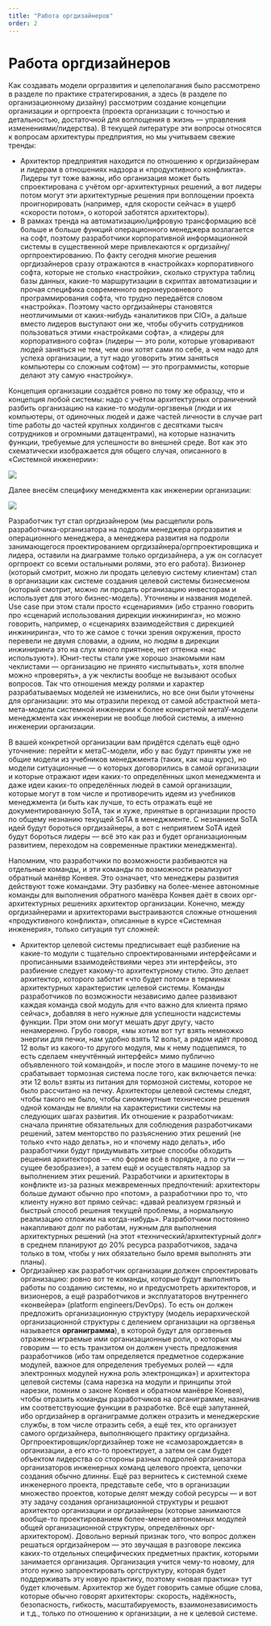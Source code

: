 ```yaml
---
title: "Работа оргдизайнеров"
order: 2
---
```


# Работа оргдизайнеров

Как создавать модели оргразвития и целеполагания было рассмотрено в разделе по практике стратегирования, а здесь (в разделе по организационному дизайну) рассмотрим создание концепции организации и оргпроекта (проекта организации с точностью и детальностью, достаточной для воплощения в жизнь — управления изменениями/лидерства). В текущей литературе эти вопросы относятся к вопросам архитектуры предприятия, но мы учитываем свежие тренды:

* Архитектор предприятия находится по отношению к оргдизайнерам и лидерам в отношениях надзора и «продуктивного конфликта». Лидеры тут тоже важны, ибо организация может быть спроектирована с учётом орг-архитектурных решений, а вот лидеры потом могут эти архитектурные решения при воплощении проекта проигнорировать (например, «для скорости сейчас» в ущерб «скорости потом», о которой заботятся архитекторы).
* В рамках тренда на автоматизацию/цифровую трансформацию всё больше и больше функций операционного менеджера возлагается на софт, поэтому разработчики корпоративной информационной системы в существенной мере привлекаются к оргдизайну/оргпроектированию. По факту сегодня многие решения оргдизайнеров сразу отражаются в «настройках» корпоративного софта, которые не столько «настройки», сколько структура таблиц базы данных, какие-то маршрутизации в скриптах автоматизации и прочая специфика современного верхнеуровневого программирования софта, что трудно передаётся словом «настройка». Поэтому часто оргдизайнеры становятся неотличимыми от каких-нибудь «аналитиков при CIO», а дальше вместо лидеров выступают они же, чтобы обучить сотрудников пользоваться этими «настройками софта», а «лидеры для корпоративного софта» (лидеры — это роли, которые уговаривают людей заняться не тем, чем они хотят сами по себе, а чем надо для успеха организации, а тут надо уговорить этим заняться компьютеры со сложным софтом) — это программисты, которые делают эту самую «настройку».

Концепция организации создаётся ровно по тому же образцу, что и концепция любой системы: надо с учётом архитектурных ограничений разбить организацию на какие-то модули-оргзвенья (люди и их компьютеры, от одиночных людей и даже частей личности в случае part time работы до частей крупных холдингов с десятками тысяч сотрудников и огромными датацентрами), на которые назначить функции, требуемые для успешности во внешней среде. Вот как это схематически изображается для общего случая, описанного в «Системной инженерии»:

![](/ru/professional/systems-management/70.png)

Далее внесём специфику менеджмента как инженерии организации:

![](/ru/professional/systems-management/71.png)

Разработчик тут стал оргдизайнером (мы расщепили роль разработчика-организатора на подроли менеджера оргразвития и операционного менеджера, а менеджера развития на подроли занимающегося проектированием оргдизайнера/оргпроектировщика и лидера, оставили на диаграмме только оргдизайнера, а уж он согласует оргпроект со всеми остальными ролями, это его работа). Визионер (который смотрит, можно ли продать целевую систему клиентам) стал в организации как системе создания целевой системы бизнесменом (который смотрит, можно ли продать организацию инвесторам и использует для этого бизнес-модель). Уточнены и названия моделей. Use case при этом стали просто «сценариями» (ибо странно говорить про «сценарий использования дирекции инжиниринга», но можно говорить, например, о «сценариях взаимодействия с дирекцией инжиниринга», что то же самое с точки зрения окружения, просто перевели не двумя словами, а одним, но людям в дирекции инжиниринга это на слух много приятнее, нет оттенка «нас используют»). Юнит-тесты стали уже хорошо знакомыми нам чеклистами — организацию не принято «испытывать», хотя вполне можно «проверять», а уж чеклисты вообще не вызывают особых вопросов. Так что отношения между ролями и характер разрабатываемых моделей не изменились, но все они были уточнены для организации: это мы отразили переход от самой абстрактной мета-мета-модели системной инженерии к более конкретной метаУ-модели менеджмента как инженерии не вообще любой системы, а именно инженерии организации.

В вашей конкретной организации вам придётся сделать ещё одно уточнение: перейти к метаС-модели, ибо у вас будут приняты уже не общие модели из учебников менеджмента (таких, как наш курс), но модели ситуационные — о которых договорились в самой организации и которые отражают идеи каких-то определённых школ менеджмента и даже идеи каких-то определённых людей в самой организации, которые могут в том числе и противоречить идеям из учебников менеджмента (и быть как лучше, то есть отражать ещё не документированную SoTA, так и хуже, принятые в организации просто по общему незнанию текущей SoTA в менеджменте. С незнанием SoTA идей будут бороться оргдизайнеры, а вот с неприятием SoTA идей будут бороться лидеры — всё это как раз и будет организационным развитием, переходом на современные практики менеджмента).

Напомним, что разработчики по возможности разбиваются на отдельные команды, и эти команды по возможности реализуют обратный манёвр Конвея. Это означает, что менеджеры развития действуют тоже командами. Эту разбивку на более-менее автономные команды для выполнения обратного манёвра Конвея даёт в своих орг-архитектурных решениях архитектор организации. Конечно, между оргдизайнерами и архитекторами выстраиваются сложные отношения «продуктивного конфликта», описанные в курсе «Системная инженерия», только ситуация тут сложней:

* Архитектор целевой системы предписывает ещё разбиение на какие-то модули с тщательно спроектированными интерфейсами и прописанными взаимодействиями через эти интерфейсы, это разбиение следует какому-то архитектурному стилю. Это делает архитектор, которого заботит «что будет потом» в терминах архитектурных характеристик целевой системы. Команды разработчиков по возможности независимо далее развивают каждая команда свой модуль для «что важно для клиента прямо сейчас», добавляя в него нужные для успешности надсистемы функции. При этом они могут мешать друг другу, часто ненамеренно. Грубо говоря, «мы хотим вот тут взять немножко энергии для печки, нам удобно взять 12 вольт, а рядом идёт провод 12 вольт из какого-то другого модуля, мы к нему подцепимся, то есть сделаем «неучтённый интерфейс» мимо публично объявленного той командой», и после этого в машине почему-то не срабатывает тормозная система после того, как включается печка: эти 12 вольт взяты из питания для тормозной системы, которое не было рассчитано на печку. Архитекторы целевой системы следят, чтобы такого не было, чтобы сиюминутные технические решения одной команды не влияли на характеристики системы на следующих шагах развития. Их отношение к разработчикам: сначала принятие обязательных для соблюдения разработчиками решений, затем менторство по разъяснению этих решений (не только «что надо делать», но и «почему надо делать», ибо разработчики будут придумывать хитрые способы обходить решения архитекторов — «по форме всё в порядке, а по сути — сущее безобразие»), а затем ещё и осуществлять надзор за выполнением этих решений. Разработчики и архитекторы в конфликте из-за разных межвременных предпочтений: архитекторы больше думают обычно про «потом», а разработчики про то, что клиенту нужно вот прямо сейчас: «давай реализуем грязный и быстрый способ решения текущей проблемы, а нормальную реализацию отложим на когда-нибудь». Разработчики постоянно накапливают долг по работам, нужным для выполнения архитектурных решений (на этот «технический/архитектурный долг» в среднем планируют до 20% ресурса разработчиков, задача только в том, чтобы у них обязательно было время выполнять эти планы).
* Оргдизайнер как разработчик организации должен спроектировать организацию: ровно вот те команды, которые будут выполнять работы по созданию системы, но и предусмотреть архитекторов, и визионеров, а ещё разработчиков и эксплуататоров внутреннего «конвейера» (platform engineers/DevOps). То есть он должен предложить организационную структуру (модель иерархической организационной структуры с делением организации на оргзвенья называется **органиграмма**), в которой будут для оргзвеньев отражены играемые ими организационные роли, о которых мы говорим — то есть транзитом он должен учесть предложения разработчиков (ибо там определяется предметное содержание модулей, важное для определения требуемых ролей — «для электронных модулей нужна роль электронщика») и архитектора целевой системы (сама нарезка на модули и принципы этой нарезки, помним о законе Конвея и обратном манёвре Конвея), чтобы отразить команды разработчиков на органиграмме, назначив им соответствующие функции в разработке. Всё ещё запутанней, ибо оргдизайнер в органиграмме должен отразить и менеджерские службы, в том числе отразить себя, а ещё тех, кто организует самого оргдизайнера, выполняющего практику оргдизайна. Оргпроектировщик/оргдизайнер тоже не «самозарождается» в организации, а его кто-то проектирует, а затем он сам будет объектом лидерства со стороны разных подролей организатора организаторов инженерных команд целевого проекта, цепочки создания обычно длинны. Ещё раз вернитесь к системной схеме инженерного проекта, представьте себе, что в организации множество проектов, которые делят между собой ресурсы — и вот эту задачу создания организационной структуры и решают архитектор организации и оргдизайнеры (которые занимаются вообще-то проектированием более-менее автономных модулей общей организационной структуры, определённых орг-архитектором). Довольно верный признак того, что вопрос должен решаться оргдизайнером — это звучащая в разговоре лексика каких-то отдельных специфических предметных практик, которыми занимается организация. Организация учится чему-то новому, для этого нужно запроектировать оргструктуру, которая будет поддерживать эту новую практику, поэтому «новая практика» тут будет ключевым. Архитектор же будет говорить самые общие слова, которые обычно говорят архитекторы: скорость, надёжность, безопасность, гибкость, масштабируемость, взаимонезависимость и т.д., только по отношению к организации, а не к целевой системе.